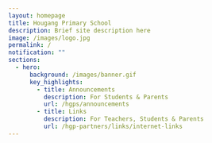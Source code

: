 ```yaml
---
layout: homepage
title: Hougang Primary School
description: Brief site description here
image: /images/logo.jpg
permalink: /
notification: ""
sections:
  - hero:
      background: /images/banner.gif
      key_highlights:
        - title: Announcements
          description: For Students & Parents
          url: /hgps/announcements
        - title: Links
          description: For Teachers, Students & Parents
          url: /hgp-partners/links/internet-links
---
```

